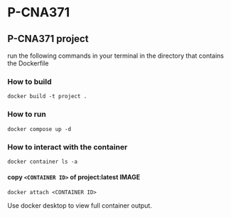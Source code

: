 # P-CNA371
## P-CNA371 project

run the following commands in your terminal in the directory that contains the Dockerfile

### How to build 
`docker build -t project .`

### How to run
`docker compose up -d`

###  How to interact with the container
`docker container ls -a`
#### copy `<CONTAINER ID>` of project:latest IMAGE
`docker attach <CONTAINER ID>`

Use docker desktop to view full container output. 


